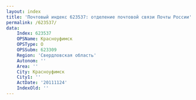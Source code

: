 ```yaml
---
layout: index
title: 'Почтовый индекс 623537: отделение почтовой связи Почты России'
permalink: /623537/
data:
    Index: 623537
    OPSName: Красноуфимск
    OPSType: О
    OPSSubm: 623309
    Region: 'Свердловская область'
    Autonom: ''
    Area: ''
    City: Красноуфимск
    City1: ''
    ActDate: '20111124'
    IndexOld: ''
---
```

